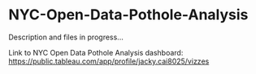 # NYC-Open-Data-Pothole-Analysis
Description and files in progress...

Link to NYC Open Data Pothole Analysis dashboard: 
https://public.tableau.com/app/profile/jacky.cai8025/vizzes
